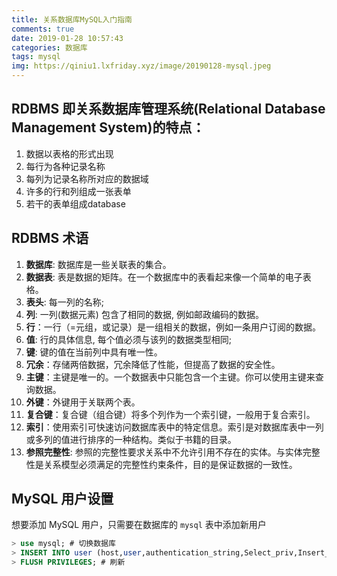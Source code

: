 ```yaml
---
title: 关系数据库MySQL入门指南
comments: true
date: 2019-01-28 10:57:43
categories: 数据库
tags: mysql
img: https://qiniu1.lxfriday.xyz/image/20190128-mysql.jpeg
---
```


## RDBMS 即关系数据库管理系统(Relational Database Management System)的特点：

1. 数据以表格的形式出现
1. 每行为各种记录名称
1. 每列为记录名称所对应的数据域
1. 许多的行和列组成一张表单
1. 若干的表单组成database

## RDBMS 术语

1. __数据库__: 数据库是一些关联表的集合。
1. __数据表__: 表是数据的矩阵。在一个数据库中的表看起来像一个简单的电子表格。
1. __表头__: 每一列的名称;
1. __列__: 一列(数据元素) 包含了相同的数据, 例如邮政编码的数据。
1. __行__：一行（=元组，或记录）是一组相关的数据，例如一条用户订阅的数据。
1. __值__: 行的具体信息, 每个值必须与该列的数据类型相同;
1. __键__: 键的值在当前列中具有唯一性。
1. __冗余__：存储两倍数据，冗余降低了性能，但提高了数据的安全性。
1. __主键__：主键是唯一的。一个数据表中只能包含一个主键。你可以使用主键来查询数据。
1. __外键__：外键用于关联两个表。
1. __复合键__：复合键（组合键）将多个列作为一个索引键，一般用于复合索引。
1. __索引__：使用索引可快速访问数据库表中的特定信息。索引是对数据库表中一列或多列的值进行排序的一种结构。类似于书籍的目录。
1. __参照完整性__: 参照的完整性要求关系中不允许引用不存在的实体。与实体完整性是关系模型必须满足的完整性约束条件，目的是保证数据的一致性。

## MySQL 用户设置
想要添加 MySQL 用户，只需要在数据库的 `mysql` 表中添加新用户
```sql
> use mysql; # 切换数据库
> INSERT INTO user (host,user,authentication_string,Select_priv,Insert_priv,Update_priv) VALUES ('localhost','guest',MD5('guest'),'Y','Y','Y'); # 插入用户
> FLUSH PRIVILEGES; # 刷新
```

